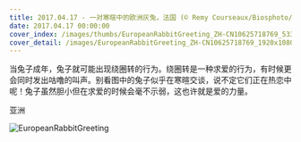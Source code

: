 ```yaml
---
title: 2017.04.17 - 一对寒暄中的欧洲灰兔，法国 (© Remy Courseaux/Biosphoto/Minden Pictures)
date: 2017.04.17 00:00:00
cover_index: /images/thumbs/EuropeanRabbitGreeting_ZH-CN10625718769_533x300.jpg
cover_detail: /images/EuropeanRabbitGreeting_ZH-CN10625718769_1920x1080.jpg
---
```


当兔子成年，兔子就可能出现绕圈转的行为。绕圈转是一种求爱的行为，有时候更会同时发出咕噜的叫声。别看图中的兔子似乎在寒暄交谈，说不定它们正在热恋中呢！兔子虽然胆小但在求爱的时候会毫不示弱，这也许就是爱的力量。

亚洲

![EuropeanRabbitGreeting](/images/EuropeanRabbitGreeting_ZH-CN10625718769_1920x1080.jpg)
